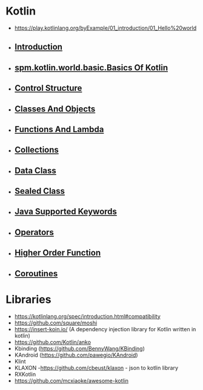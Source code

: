 # Kotlin
- https://play.kotlinlang.org/byExample/01_introduction/01_Hello%20world
- ## [Introduction](https://github.com/sibaprasad12/Kotlin/blob/main/ReadMe/1.introduction.md)
- ## [spm.kotlin.world.basic.Basics Of Kotlin](https://github.com/sibaprasad12/Kotlin/blob/main/ReadMe/2.basicsOFKotlin.md)
- ## [Control Structure](https://github.com/sibaprasad12/Kotlin/blob/main/ReadMe/3.controlStrcture.md)
- ## [Classes And Objects](https://github.com/sibaprasad12/Kotlin/blob/main/ReadMe/4.classesAndObjects.md)
- ## [Functions And Lambda](https://github.com/sibaprasad12/Kotlin/blob/main/ReadMe/5.functionsAndLambda.md)
- ## [Collections](https://github.com/sibaprasad12/Kotlin/blob/main/ReadMe/6.collections.md)
- ## [Data Class](https://github.com/sibaprasad12/Kotlin/blob/main/ReadMe/DataClass.md)
- ## [Sealed Class](https://github.com/sibaprasad12/Kotlin/blob/main/ReadMe/SealedClass.md)
- ## [Java Supported Keywords](https://github.com/sibaprasad12/Kotlin/blob/main/Coroutines/JavaKotlinCalling.md)
- ## [Operators](https://github.com/sibaprasad12/Kotlin/blob/main/ReadMe/8.operators.md)
- ## [Higher Order Function](https://github.com/sibaprasad12/Kotlin/blob/main/Coroutines/HigherOrderFunction.md)
- ## [Coroutines](https://github.com/sibaprasad12/Kotlin/blob/main/Coroutines/README.md)

# Libraries  
- https://kotlinlang.org/spec/introduction.html#compatibility
- https://github.com/square/moshi
- https://insert-koin.io/ (A dependency injection library for Kotlin written in kotlin)
- https://github.com/Kotlin/anko
- Kbinding (https://github.com/BennyWang/KBinding)
- KAndroid (https://github.com/pawegio/KAndroid)
- Klint
- KLAXON -https://github.com/cbeust/klaxon - json to kotlin library
- RXKotlin
- https://github.com/mcxiaoke/awesome-kotlin
